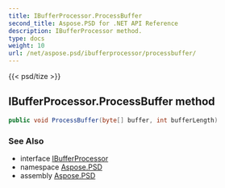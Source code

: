 ```yaml
---
title: IBufferProcessor.ProcessBuffer
second_title: Aspose.PSD for .NET API Reference
description: IBufferProcessor method. 
type: docs
weight: 10
url: /net/aspose.psd/ibufferprocessor/processbuffer/
---
```

{{< psd/tize >}}
## IBufferProcessor.ProcessBuffer method

```csharp
public void ProcessBuffer(byte[] buffer, int bufferLength)
```

### See Also

* interface [IBufferProcessor](../)
* namespace [Aspose.PSD](../../ibufferprocessor/)
* assembly [Aspose.PSD](../../../)


